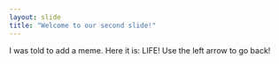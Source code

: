 ```yaml
---
layout: slide
title: "Welcome to our second slide!"
---
```

I was told to add a meme.  Here it is: LIFE!
Use the left arrow to go back!
